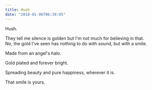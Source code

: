 ```yaml
---
title: Hush
date: "2018-01-06T06:30:05"
---
```


Hush.

They tell me silence is golden but I'm not much for believing in that.
<br>
No, the gold I've seen has nothing to do with sound, but with a smile.

Made from an angel's halo.

Gold plated and forever bright.

Spreading beauty and pure happiness, wherever it is.

That smile is yours.